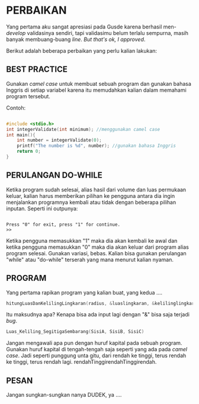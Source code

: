 # PERBAIKAN

Yang pertama aku sangat apresiasi pada Gusde karena berhasil men-*develop* validasinya sendiri, tapi validasimu belum terlalu sempurna, masih banyak membuang-buang *line*. *But that's ok, I approved*.

Berikut adalah beberapa perbaikan yang perlu kalian lakukan:

## BEST PRACTICE

Gunakan *camel case* untuk membuat sebuah program dan gunakan bahasa Inggris di setiap variabel karena itu memudahkan kalian dalam memahami program tersebut.

Contoh:

```c

#include <stdio.h>
int integerValidate(int minimum); //menggunakan camel case
int main(){
    int number = integerValidate(0);
    printf("The number is %d", number); //gunakan bahasa Inggris
    return 0;
}

```

## PERULANGAN DO-WHILE

Ketika program sudah selesai, alias hasil dari volume dan luas permukaan keluar, kalian harus memberikan pilihan ke pengguna antara dia ingin menjalankan programnya kembali atau tidak dengan beberapa pilihan inputan. Seperti ini outpunya:

```terminal

Press "0" for exit, press "1" for continue.
>> 

```

Ketika pengguna memasukkan "1" maka dia akan kembali ke awal dan ketika pengguna memasukkan "0" maka dia akan keluar dari program alias program selesai. Gunakan variasi, bebas. Kalian bisa gunakan perulangan "while" atau "do-while" terserah yang mana menurut kalian nyaman.

## PROGRAM

Yang pertama rapikan program yang kalian buat, yang kedua ....

```c
hitungLuasDanKelilingLingkaran(radius, &luaslingkaran, &kelilinglingkaran);
```

Itu maksudnya apa? Kenapa bisa ada input lagi dengan "&" bisa saja terjadi *bug*.

```c
Luas_Keliling_SegitigaSembarang(SisiA, SisiB, SisiC)
```

Jangan mengawali apa pun dengan huruf kapital pada sebuah program. Gunakan huruf kapital di tengah-tengah saja seperti yang ada pada *camel case*. Jadi seperti punggung unta gitu, dari rendah ke tinggi, terus rendah ke tinggi, terus rendah lagi. rendahTinggirendahTinggirendah.

## PESAN

Jangan sungkan-sungkan nanya DUDEK, ya ....
